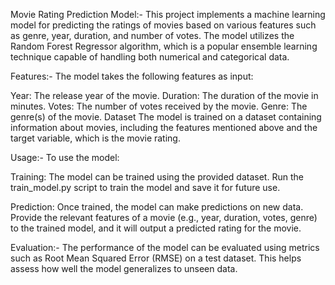 Movie Rating Prediction Model:-
This project implements a machine learning model for predicting the ratings of movies based on various features such as genre, year, duration, and number of votes. The model utilizes the Random Forest Regressor algorithm, which is a popular ensemble learning technique capable of handling both numerical and categorical data.

Features:-
The model takes the following features as input:

Year: The release year of the movie.
Duration: The duration of the movie in minutes.
Votes: The number of votes received by the movie.
Genre: The genre(s) of the movie.
Dataset
The model is trained on a dataset containing information about movies, including the features mentioned above and the target variable, which is the movie rating.

Usage:-
To use the model:

Training: The model can be trained using the provided dataset. Run the train_model.py script to train the model and save it for future use.

Prediction: Once trained, the model can make predictions on new data. Provide the relevant features of a movie (e.g., year, duration, votes, genre) to the trained model, and it will output a predicted rating for the movie.

Evaluation:-
The performance of the model can be evaluated using metrics such as Root Mean Squared Error (RMSE) on a test dataset. This helps assess how well the model generalizes to unseen data.
